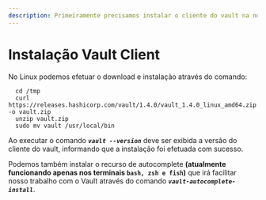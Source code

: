 ```yaml
---
description: Primeiramente precisamos instalar o cliente do vault na nossa workstation.
---
```


# Instalação Vault Client

No Linux podemos efetuar o download e instalação através do comando:

```shell
  cd /tmp
  curl https://releases.hashicorp.com/vault/1.4.0/vault_1.4.0_linux_amd64.zip -o vault.zip
  unzip vault.zip
  sudo mv vault /usr/local/bin
```

Ao executar o comando _**`vault --version`**_ deve ser exibida a versão do cliente do vault, informando que a instalação foi efetuada com sucesso.

Podemos também instalar o recurso de autocomplete **(atualmente funcionando apenas nos terminais `bash, zsh e fish`)** que irá facilitar nosso trabalho com o Vault através do comando _**`vault-autocomplete-install`**_.

